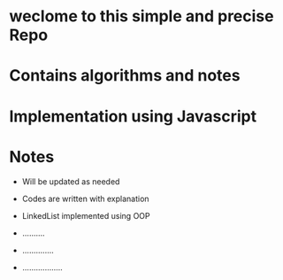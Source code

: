 # weclome to this simple and precise Repo

# Contains algorithms and notes 

# Implementation using Javascript

# Notes

- Will be updated as needed

- Codes are written with explanation

- LinkedList implemented using OOP

- ..........

- ..............

- ..................
